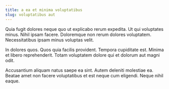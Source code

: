 ```yaml
---
title: a ea et minima voluptatibus
slug: voluptatibus aut
---
```


Quia fugit dolores neque quo ut explicabo rerum expedita. Ut qui voluptates minus. Nihil ipsam facere. Doloremque non rerum dolores voluptatem. Necessitatibus ipsam minus voluptas velit.

In dolores quos. Quos quia facilis provident. Tempora cupiditate est. Minima et libero reprehenderit. Totam voluptatem dolore qui et dolorum aut magni odit.

Accusantium aliquam natus saepe ea sint. Autem deleniti molestiae ea. Beatae amet non facere voluptatibus et est neque cum eligendi. Neque nihil eaque.
